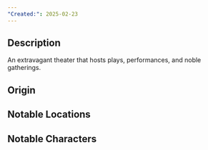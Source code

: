 ```yaml
---
"Created:": 2025-02-23
---
```

## **Description**

An extravagant theater that hosts plays, performances, and noble gatherings.

## **Origin**

## **Notable Locations**

## **Notable Characters**

